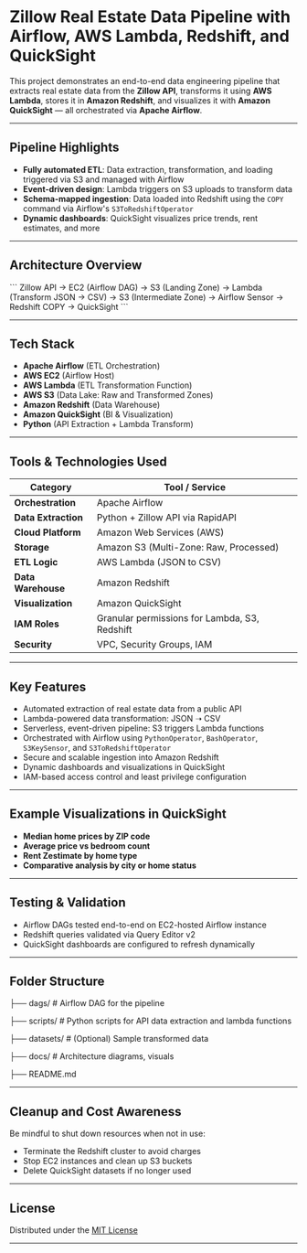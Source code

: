 # Zillow Real Estate Data Pipeline with Airflow, AWS Lambda, Redshift, and QuickSight

This project demonstrates an end-to-end data engineering pipeline that extracts real estate data from the **Zillow API**, transforms it using **AWS Lambda**, stores it in **Amazon Redshift**, and visualizes it with **Amazon QuickSight** — all orchestrated via **Apache Airflow**.

---

## Pipeline Highlights

- **Fully automated ETL**: Data extraction, transformation, and loading triggered via S3 and managed with Airflow
- **Event-driven design**: Lambda triggers on S3 uploads to transform data
- **Schema-mapped ingestion**: Data loaded into Redshift using the `COPY` command via Airflow's `S3ToRedshiftOperator`
- **Dynamic dashboards**: QuickSight visualizes price trends, rent estimates, and more

---

## Architecture Overview

\`\`\`
Zillow API → EC2 (Airflow DAG) 
    → S3 (Landing Zone) 
        → Lambda (Transform JSON → CSV) 
            → S3 (Intermediate Zone) 
                → Airflow Sensor 
                    → Redshift COPY 
                        → QuickSight
\`\`\`

---

## Tech Stack

- **Apache Airflow** (ETL Orchestration)
- **AWS EC2** (Airflow Host)
- **AWS Lambda** (ETL Transformation Function)
- **AWS S3** (Data Lake: Raw and Transformed Zones)
- **Amazon Redshift** (Data Warehouse)
- **Amazon QuickSight** (BI & Visualization)
- **Python** (API Extraction + Lambda Transform)

---

## Tools & Technologies Used

| Category            | Tool / Service                          |
|---------------------|------------------------------------------|
| **Orchestration**   | Apache Airflow                          |
| **Data Extraction** | Python + Zillow API via RapidAPI        |
| **Cloud Platform**  | Amazon Web Services (AWS)               |
| **Storage**         | Amazon S3 (Multi-Zone: Raw, Processed)  |
| **ETL Logic**       | AWS Lambda (JSON to CSV)                |
| **Data Warehouse**  | Amazon Redshift                         |
| **Visualization**   | Amazon QuickSight                       |
| **IAM Roles**       | Granular permissions for Lambda, S3, Redshift |
| **Security**        | VPC, Security Groups, IAM               |

---

## Key Features

- Automated extraction of real estate data from a public API  
- Lambda-powered data transformation: JSON ➝ CSV  
- Serverless, event-driven pipeline: S3 triggers Lambda functions  
- Orchestrated with Airflow using `PythonOperator`, `BashOperator`, `S3KeySensor`, and `S3ToRedshiftOperator`  
- Secure and scalable ingestion into Amazon Redshift  
- Dynamic dashboards and visualizations in QuickSight  
- IAM-based access control and least privilege configuration

---

## Example Visualizations in QuickSight

- **Median home prices by ZIP code**
- **Average price vs bedroom count**
- **Rent Zestimate by home type**
- **Comparative analysis by city or home status**

---

## Testing & Validation

- Airflow DAGs tested end-to-end on EC2-hosted Airflow instance  
- Redshift queries validated via Query Editor v2  
- QuickSight dashboards are configured to refresh dynamically  

---

## Folder Structure

├── dags/ # Airflow DAG for the pipeline

├── scripts/ # Python scripts for API data extraction and lambda functions

├── datasets/ # (Optional) Sample transformed data

├── docs/ # Architecture diagrams, visuals

├── README.md

---

## Cleanup and Cost Awareness

Be mindful to shut down resources when not in use:

-  Terminate the Redshift cluster to avoid charges  
-  Stop EC2 instances and clean up S3 buckets  
-  Delete QuickSight datasets if no longer used

---

## License

Distributed under the [MIT License](LICENSE)

---

